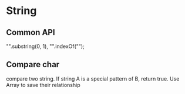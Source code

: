 # String

## Common API
"".substring(0, 1), "".indexOf("");

## Compare char
compare two string. If string A is a special pattern of B, return true. Use Array to save their relationship